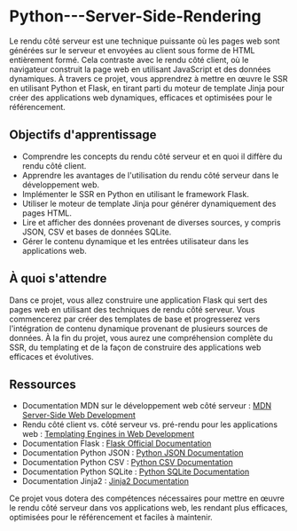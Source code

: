 # Python---Server-Side-Rendering

Le rendu côté serveur est une technique puissante où les pages web sont générées sur le serveur et envoyées au client sous forme de HTML entièrement formé. Cela contraste avec le rendu côté client, où le navigateur construit la page web en utilisant JavaScript et des données dynamiques. À travers ce projet, vous apprendrez à mettre en œuvre le SSR en utilisant Python et Flask, en tirant parti du moteur de template Jinja pour créer des applications web dynamiques, efficaces et optimisées pour le référencement.

## Objectifs d'apprentissage

- Comprendre les concepts du rendu côté serveur et en quoi il diffère du rendu côté client.
- Apprendre les avantages de l'utilisation du rendu côté serveur dans le développement web.
- Implémenter le SSR en Python en utilisant le framework Flask.
- Utiliser le moteur de template Jinja pour générer dynamiquement des pages HTML.
- Lire et afficher des données provenant de diverses sources, y compris JSON, CSV et bases de données SQLite.
- Gérer le contenu dynamique et les entrées utilisateur dans les applications web.

## À quoi s'attendre

Dans ce projet, vous allez construire une application Flask qui sert des pages web en utilisant des techniques de rendu côté serveur. Vous commencerez par créer des templates de base et progresserez vers l'intégration de contenu dynamique provenant de plusieurs sources de données. À la fin du projet, vous aurez une compréhension complète du SSR, du templating et de la façon de construire des applications web efficaces et évolutives.

## Ressources

- Documentation MDN sur le développement web côté serveur : [MDN Server-Side Web Development](https://developer.mozilla.org/en-US/docs/Learn/Server-side)
- Rendu côté client vs. côté serveur vs. pré-rendu pour les applications web : [Templating Engines in Web Development](https://www.freecodecamp.org/news/templating-engines-in-web-development/)
- Documentation Flask : [Flask Official Documentation](https://flask.palletsprojects.com/)
- Documentation Python JSON : [Python JSON Documentation](https://docs.python.org/3/library/json.html)
- Documentation Python CSV : [Python CSV Documentation](https://docs.python.org/3/library/csv.html)
- Documentation Python SQLite : [Python SQLite Documentation](https://docs.python.org/3/library/sqlite3.html)
- Documentation Jinja2 : [Jinja2 Documentation](https://jinja.palletsprojects.com/)

Ce projet vous dotera des compétences nécessaires pour mettre en œuvre le rendu côté serveur dans vos applications web, les rendant plus efficaces, optimisées pour le référencement et faciles à maintenir.
```